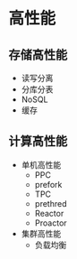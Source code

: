 # 高性能

## 存储高性能

* 读写分离
* 分库分表
* NoSQL
* 缓存

## 计算高性能

* 单机高性能
  * PPC
  * prefork
  * TPC
  * prethred
  * Reactor
  * Proactor
* 集群高性能
  * 负载均衡
